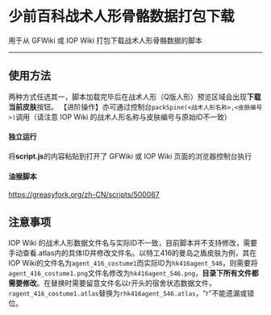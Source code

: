 # 少前百科战术人形骨骼数据打包下载 #

用于从 GFWiki 或 IOP Wiki 打包下载战术人形骨骼数据的脚本

----------

## 使用方法 ##
两种方式任选其一，脚本加载完毕后在战术人形（Q版人形）预览区域会出现**下载当前皮肤**按钮。
【进阶操作】亦可通过控制台`packSpine(<战术人形名称>,<皮肤编号>)`调用（请注意 IOP Wiki 的战术人形名称与皮肤编号与原始ID不一致）
#### 独立运行 ####
将**script.js**的内容粘贴到打开了 GFWiki 或 IOP Wiki 页面的浏览器控制台执行
#### 油猴脚本 ####
https://greasyfork.org/zh-CN/scripts/500067

## 注意事项 ##
IOP Wiki 的战术人形数据文件名与实际ID不一致，目前脚本并不支持修改，需要手动查看.atlas内的具体ID并修改文件名。以特工416的曼岛之盾皮肤为例，其在IOP Wiki的文件名为`agent_416_costume1`而实际ID为`hk416agent_546`，则需要将`agent_416_costume1.png`文件名修改为`hk416agent_546.png`，**目录下所有文件都需要修改**。在替换时需要留意文件名以r开头的宿舍状态数据文件，`ragent_416_costume1.atlas`替换为`rhk416agent_546.atlas`，“r”不能遗漏或错位。
